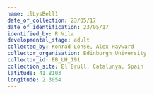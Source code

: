 ```yaml
---
name: ilLysBell1
date_of_collection: 23/05/17
date_of_identification: 23/05/17
identified_by: R Vila
developmental_stage: adult
collected_by: Konrad Lohse, Alex Hayward
collector_organisation: Edinburgh University
collector_id: EB_LH_191
collection_site: El Brull, Catalunya, Spain
latitude: 41.8103
longitude: 2.3054
---
```

